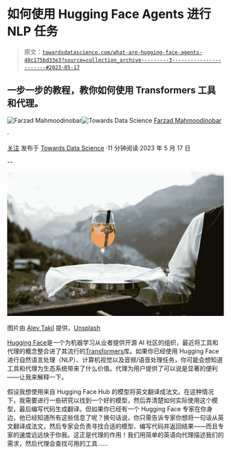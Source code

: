 # 如何使用 Hugging Face Agents 进行 NLP 任务

> 原文：[`towardsdatascience.com/what-are-hugging-face-agents-48c175bd33e3?source=collection_archive---------3-----------------------#2023-05-17`](https://towardsdatascience.com/what-are-hugging-face-agents-48c175bd33e3?source=collection_archive---------3-----------------------#2023-05-17)

## 一步一步的教程，教你如何使用 Transformers 工具和代理。

[](https://medium.com/@fmnobar?source=post_page-----48c175bd33e3--------------------------------)![Farzad Mahmoodinobar](https://medium.com/@fmnobar?source=post_page-----48c175bd33e3--------------------------------)[](https://towardsdatascience.com/?source=post_page-----48c175bd33e3--------------------------------)![Towards Data Science](https://towardsdatascience.com/?source=post_page-----48c175bd33e3--------------------------------) [Farzad Mahmoodinobar](https://medium.com/@fmnobar?source=post_page-----48c175bd33e3--------------------------------)

·

[关注](https://medium.com/m/signin?actionUrl=https%3A%2F%2Fmedium.com%2F_%2Fsubscribe%2Fuser%2F3c56b7d4893e&operation=register&redirect=https%3A%2F%2Ftowardsdatascience.com%2Fwhat-are-hugging-face-agents-48c175bd33e3&user=Farzad+Mahmoodinobar&userId=3c56b7d4893e&source=post_page-3c56b7d4893e----48c175bd33e3---------------------post_header-----------) 发布于 [Towards Data Science](https://towardsdatascience.com/?source=post_page-----48c175bd33e3--------------------------------) ·11 分钟阅读·2023 年 5 月 17 日[](https://medium.com/m/signin?actionUrl=https%3A%2F%2Fmedium.com%2F_%2Fvote%2Ftowards-data-science%2F48c175bd33e3&operation=register&redirect=https%3A%2F%2Ftowardsdatascience.com%2Fwhat-are-hugging-face-agents-48c175bd33e3&user=Farzad+Mahmoodinobar&userId=3c56b7d4893e&source=-----48c175bd33e3---------------------clap_footer-----------)

--

[](https://medium.com/m/signin?actionUrl=https%3A%2F%2Fmedium.com%2F_%2Fbookmark%2Fp%2F48c175bd33e3&operation=register&redirect=https%3A%2F%2Ftowardsdatascience.com%2Fwhat-are-hugging-face-agents-48c175bd33e3&source=-----48c175bd33e3---------------------bookmark_footer-----------)![](img/ba93162cbfcba76e15991d90518ec9c6.png)

图片由 [Alev Takil](https://unsplash.com/@alevisionco?utm_source=unsplash&utm_medium=referral&utm_content=creditCopyText) 提供，[Unsplash](https://unsplash.com/photos/3syTDiVAc7w?utm_source=unsplash&utm_medium=referral&utm_content=creditCopyText)

[Hugging Face](https://huggingface.co)是一个为机器学习从业者提供开源 AI 社区的组织，最近将工具和代理的概念整合进了其流行的[Transformers](https://huggingface.co/docs/transformers/index)库。如果你已经使用 Hugging Face 进行自然语言处理（NLP）、计算机视觉以及音频/语音处理任务，你可能会想知道工具和代理为生态系统带来了什么价值。代理为用户提供了可以说是显著的便利——让我来解释一下。

假设我想使用来自 Hugging Face Hub 的模型将英文翻译成法文。在这种情况下，我需要进行一些研究以找到一个好的模型，然后弄清楚如何实际使用这个模型，最后编写代码生成翻译。但如果你已经有一个 Hugging Face 专家在你身边，他已经知道所有这些信息了呢？换句话说，你只需告诉专家你想将一句话从英文翻译成法文，然后专家会负责寻找合适的模型、编写代码并返回结果——而且专家的速度远远快于你我。这正是代理的作用！我们用简单的英语向代理描述我们的需求，然后代理会查找可用的工具……
